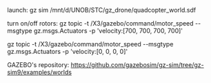 launch: gz sim /mnt/d/UNOB/STC/gz_drone/quadcopter_world.sdf

turn on/off rotors:
gz topic -t /X3/gazebo/command/motor_speed --msgtype gz.msgs.Actuators -p 'velocity:[700, 700, 700, 700]'

gz topic -t /X3/gazebo/command/motor_speed --msgtype gz.msgs.Actuators -p 'velocity:[0, 0, 0, 0]'



GAZEBO's repository:
https://github.com/gazebosim/gz-sim/tree/gz-sim9/examples/worlds